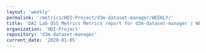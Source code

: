 ```yaml
---
layout: 'weekly'
permalink: '/metrics/HDI-Project/d3m-dataset-manager/WEEKLY/'
title: 'DAI Lab OSS Metrics Metrics report for d3m-dataset-manager | WEEKLY-REPORT-2020-01-05'
organization: 'HDI-Project'
repository: 'd3m-dataset-manager'
current_date: '2020-01-05'
---
```

